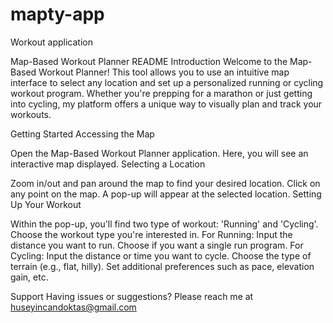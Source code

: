 # mapty-app
Workout application

Map-Based Workout Planner README
Introduction
Welcome to the Map-Based Workout Planner! This tool allows you to use an intuitive map interface to select any location and set up a personalized running or cycling workout program. Whether you're prepping for a marathon or just getting into cycling, my platform offers a unique way to visually plan and track your workouts.

Getting Started
Accessing the Map

Open the Map-Based Workout Planner application.
Here, you will see an interactive map displayed.
Selecting a Location

Zoom in/out and pan around the map to find your desired location.
Click on any point on the map. A pop-up will appear at the selected location.
Setting Up Your Workout

Within the pop-up, you'll find two type of workout: 'Running' and 'Cycling'.
Choose the workout type you're interested in.
For Running:
Input the distance you want to run.
Choose if you want a single run program.
For Cycling:
Input the distance or time you want to cycle.
Choose the type of terrain (e.g., flat, hilly).
Set additional preferences such as pace, elevation gain, etc.

Support
Having issues or suggestions? Please reach me at huseyincandoktas@gmail.com

